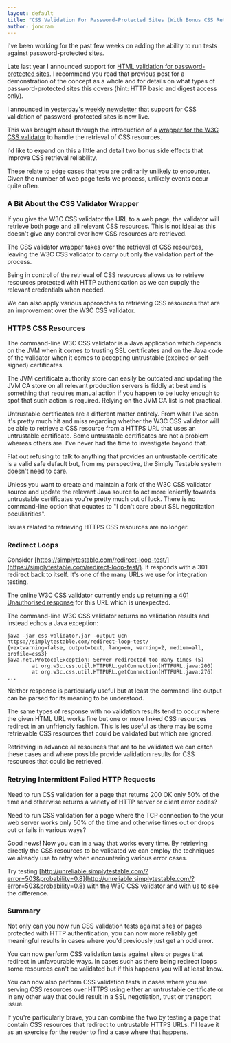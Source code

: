 ```yaml
---
layout: default
title: "CSS Validation For Password-Protected Sites (With Bonus CSS Retrieval Reliability)"
author: joncram
---
```

    
I've been working for the past few weeks on adding the ability to
run tests against password-protected sites.

Late last year I announced support for [HTML validation for password-protected sites](/html-validation-for-password-protected-sites).
 I recommend you read that previous post for a demonstration of the concept as a whole and for details on what types of password-protected
sites this covers (hint: HTTP basic and digest access only).

I announced in [yesterday's weekly newsletter](https://us5.campaign-archive1.com/?u=ac75e33d993d2b502e333ddd0&id=4d66e6f2f6)
that support for CSS validation of password-protected sites is now live.

This was brought about through the introduction of a [wrapper for the W3C CSS validator](https://github.com/webignition/css-validator-wrapper/)
to handle the retrieval of CSS resources.

I'd like to expand on this a little and detail two bonus side effects
that improve CSS retrieval reliability.

These relate to edge cases that you are ordinarily unlikely to encounter.
Given the number of web page tests we process, unlikely events occur quite often.

### A Bit About the CSS Validator Wrapper

If you give the W3C CSS validator the URL to a web page, the validator
will retrieve both page and all relevant CSS resources. This
is not ideal as this doesn't give any control over how CSS resources
are retrieved.

The CSS validator wrapper takes over the retrieval of CSS resources,
leaving the W3C CSS validator to carry out only the validation part
of the process.

Being in control of the retrieval of CSS resources allows us to
retrieve resources protected with HTTP authentication as we can supply
the relevant credentials when needed.

We can also apply various approaches to retrieving CSS resources
that are an improvement over the W3C CSS validator.


### HTTPS CSS Resources

The command-line W3C CSS validator is a Java application which depends
on the JVM when it comes to trusting SSL certificates and on the
Java code of the validator when it comes to accepting untrustable
(expired or self-signed) certificates.

The JVM certificate authority store can easily be outdated and updating the JVM CA store on
all relevant production servers is fiddly
at best and is something that requires manual action if you happen to be
lucky enough to spot that such action is required. Relying on the JVM
CA list is not practical.

Untrustable certificates are a different matter
entirely. From what I've seen it's pretty much hit and miss regarding
whether the W3C CSS validator will be able to retrieve a CSS resource
from a HTTPS URL that uses an untrustable certificate. Some untrustable
certificates are not a problem whereas others are. I've never had the
time to investigate beyond that.

Flat out refusing to talk to anything that provides an untrustable certificate
is a valid safe default but, from my perspective, the Simply Testable
system doesn't need to care.

Unless you want to create and maintain a fork of the W3C CSS
validator source and update the relevant Java source to act more leniently
towards untrustable certificates you're pretty much out of luck. There
is no command-line option that equates to "I don't care about SSL negotitation
peculiarities".

Issues related to retrieving HTTPS CSS resources are no longer.

### Redirect Loops

Consider [https://simplytestable.com/redirect-loop-test/](https://simplytestable.com/redirect-loop-test/).
It responds with a 301 redirect back to itself. It's one of the many URLs
we use for integration testing.

The online W3C CSS validator currently ends up 
[returning a 401 Unauthorised response](https://jigsaw.w3.org/css-validator/validator?uri=https%3A%2F%2Fsimplytestable.com%2Fredirect-loop-test%2F)
for this URL which is unexpected.

The command-line W3C CSS validator returns no validation results and instead
echos a Java exception:

    java -jar css-validator.jar -output ucn https://simplytestable.com/redirect-loop-test/
    {vextwarning=false, output=text, lang=en, warning=2, medium=all, profile=css3}
    java.net.ProtocolException: Server redirected too many times (5)
            at org.w3c.css.util.HTTPURL.getConnection(HTTPURL.java:200)
            at org.w3c.css.util.HTTPURL.getConnection(HTTPURL.java:276)
    ...

Neither response is particularly useful but at least the command-line
output can be parsed for its meaning to be understood.

The same types of response with no validation results tend to occur
where the given HTML URL works fine but one or more linked CSS
resources redirect in an unfriendly fashion. This is les useful
as there may be some retrievable CSS resources that could be validated
but which are ignored.

Retrieving in advance all resources that are to be validated we can
catch these cases and where possible provide validation results
for CSS resources that could be retrieved.

### Retrying Intermittent Failed HTTP Requests

Need to run CSS validation for a page that returns 200 OK
only 50% of the time and otherwise returns a variety of HTTP
server or client error codes?

Need to run CSS validation for a page where the TCP connection to
the your web server works only 50% of the time and otherwise
times out or drops out or fails in various ways?

Good news! Now you can in a way that works every time.
By retrieving directly the CSS resources
to be validated we can employ the techniques we already
use to retry when encountering various error cases.

Try testing [http://unreliable.simplytestable.com/?error=503&probability=0.8](http://unreliable.simplytestable.com/?error=503&probability=0.8)
with the W3C CSS validator and with us to see the difference.

### Summary

Not only can you now run CSS validation tests against sites or pages
protected with HTTP authentication, you can now more reliably get
meaningful results in cases where you'd previously just get an odd error.

You can now perform CSS validation tests against sites or pages that
redirect in unfavourable ways. In cases such as there being redirect loops
some resources can't be validated but if this happens you will at least
know.

You can now also perform CSS validation tests in cases where you
are serving CSS resources over HTTPS using either an untrustable
certificate or in any other way that could result in a SSL negotiation,
trust or transport issue.

If you're particularly brave, you can combine the two by testing a page
that contain CSS resources that redirect to untrustable HTTPS URLs. I'll
leave it as an exercise for the reader to find a case where that
happens.
